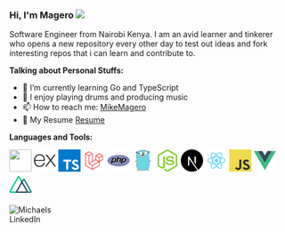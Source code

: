 
### Hi, I'm Magero <img src="https://media.giphy.com/media/hvRJCLFzcasrR4ia7z/giphy.gif" width="25px">


Software Engineer from Nairobi Kenya. I am an avid learner and tinkerer who opens a new repository every other day to test out ideas and fork interesting repos that i can learn and contribute to.


**Talking about Personal Stuffs:**

- 🌱 I’m currently learning Go and TypeScript 
- 🥁 I enjoy playing drums and producing music
- 📫 How to reach me: [MikeMagero](mailto:michaelmagero2@gmail.com) 
- 📝 My Resume [Resume](https://drive.google.com/file/d/1tyF6K97Ryk_Jh-fW1vszdb6o49raboiH/view?usp=sharing)


**Languages and Tools:**

<code><img height="40" width="40" src="https://github.com/patrickpiccini/devicons/blob/main/icons/dark/NestJS.svg"></code>
<code><img height="40" width="40"  src="https://raw.githubusercontent.com/devicons/devicon/master/icons/express/express-original.svg"></code>
<code><img height="40" width="40" src="https://raw.githubusercontent.com/github/explore/80688e429a7d4ef2fca1e82350fe8e3517d3494d/topics/typescript/typescript.png"></code>
<code><img height="40" width="40"  src="https://raw.githubusercontent.com/github/explore/80688e429a7d4ef2fca1e82350fe8e3517d3494d/topics/laravel/laravel.png"></code>
<code><img height="40" width="40" src="https://raw.githubusercontent.com/github/explore/80688e429a7d4ef2fca1e82350fe8e3517d3494d/topics/php/php.png"></code>
<code><img height="40" width="40"  src="https://raw.githubusercontent.com/devicons/devicon/master/icons/go/go-original.svg"></code>
<code><img height="40" width="40"  src="https://raw.githubusercontent.com/devicons/devicon/master/icons/nodejs/nodejs-original.svg"></code>
<code><img height="40" width="40"  src="https://raw.githubusercontent.com/devicons/devicon/master/icons/nextjs/nextjs-original.svg"></code>
<code><img height="40" width="40" src="https://raw.githubusercontent.com/github/explore/5c058a388828bb5fde0bcafd4bc867b5bb3f26f3/topics/react/react.png"></code>
<code><img height="40" width="40" src="https://raw.githubusercontent.com/github/explore/5c058a388828bb5fde0bcafd4bc867b5bb3f26f3/topics/javascript/javascript.png"></code>
<code><img height="40" width="40" src="https://raw.githubusercontent.com/github/explore/5c058a388828bb5fde0bcafd4bc867b5bb3f26f3/topics/vue/vue.png"></code>
<code><img height="40" width="40"  src="https://raw.githubusercontent.com/devicons/devicon/master/icons/nuxtjs/nuxtjs-original.svg"></code>


<a href="https://www.linkedin.com/in/michael-magero">
  <img align="left" alt="Michaels LinkedIn" width="100" height="100" src="https://content.linkedin.com/content/dam/me/business/en-us/amp/brand-site/v2/bg/LI-Logo.svg.original.svg"/>
</a><br/>
